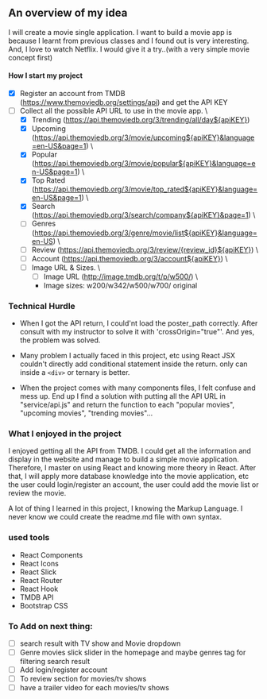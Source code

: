 ## An overview of my idea

I will create a movie single application. I want to build a movie app is because I learnt from previous classes and I found out is very interesting. And, I love to watch Netflix. I would give it a try..(with a very simple movie concept first)

#### How I start my project

-   [x] Register an account from TMDB (https://www.themoviedb.org/settings/api) and get the API KEY
-   [ ] Collect all the possible API URL to use in the movie app. \
    -   [x] Trending (https://api.themoviedb.org/3/trending/all/day${apiKEY}) 
    -   [x] Upcoming (https://api.themoviedb.org/3/movie/upcoming${apiKEY}&language=en-US&page=1) \
    -   [x] Popular (https://api.themoviedb.org/3/movie/popular${apiKEY}&language=en-US&page=1) \
    -   [x] Top Rated (https://api.themoviedb.org/3/movie/top_rated${apiKEY}&language=en-US&page=1) \
    -   [x] Search (https://api.themoviedb.org/3/search/company${apiKEY}&page=1) \
    -   [ ] Genres (https://api.themoviedb.org/3/genre/movie/list${apiKEY}&language=en-US) \
    -   [ ] Review (https://api.themoviedb.org/3/review/{review_id}${apiKEY}) \
    -   [ ] Account (https://api.themoviedb.org/3/account${apiKEY}) \
    -   [ ] Image URL & Sizes. \
        - [ ] Image URL (http://image.tmdb.org/t/p/w500/) \
        *   Image sizes: w200/w342/w500/w700/ original

### Technical Hurdle

-   When I got the API return, I could'nt load the poster_path correctly. After consult with my instructor to solve it with 'crossOrigin="true"'. And yes, the problem was solved.
-   Many problem I actually faced in this project, etc using React JSX couldn't directly add conditional statement inside the return. only can inside a `<div>` or ternary is better.

-   When the project comes with many components files, I felt confuse and mess up. End up I find a solution with putting all the API URL in "service/api.js" and return the function to each "popular movies", "upcoming movies", "trending movies"...

### What I enjoyed in the project

I enjoyed getting all the API from TMDB. I could get all the information and display in the website and manage to build a simple movie application. Therefore, I master on using React and knowing more theory in React. After that, I will apply more database knowledge into the movie application, etc the user could login/register an account, the user could add the movie list or review the movie.

A lot of thing I learned in this project, I knowing the Markup Language. I never know we could create the readme.md file with own syntax.

### used tools

-   React Components
-   React Icons
-   React Slick
-   React Router
-   React Hook
-   TMDB API
-   Bootstrap CSS

### To Add on next thing:

-   [ ] search result with TV show and Movie dropdown
-   [ ] Genre movies slick slider in the homepage and maybe genres tag for filtering search result
-   [ ] Add login/register account
-   [ ] To review section for movies/tv shows
-   [ ] have a trailer video for each movies/tv shows
